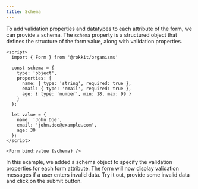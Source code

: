 ```yaml
---
title: Schema
---
```


To add validation properties and datatypes to each attribute of the form, we can provide a schema. The `schema` property is a structured object that defines the structure of the form value, along with validation properties.

```svelte
<script>
  import { Form } from '@rokkit/organisms'

  const schema = {
    type: 'object',
    properties: {
      name: { type: 'string', required: true },
      email: { type: 'email', required: true },
      age: { type: 'number', min: 18, max: 99 }
    }
  };

  let value = {
    name: 'John Doe',
    email: 'john.doe@example.com',
    age: 30
  };
</script>

<Form bind:value {schema} />
```

In this example, we added a schema object to specify the validation properties for each form attribute. The form will now display validation messages if a user enters invalid data. Try it out, provide some invalid data and click on the submit button.
